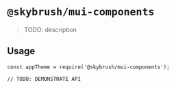 # `@skybrush/mui-components`

> TODO: description

## Usage

```
const appTheme = require('@skybrush/mui-components');

// TODO: DEMONSTRATE API
```
